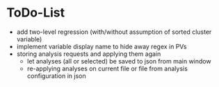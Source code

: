 ﻿# ToDo-List
* add two-level regression (with/without assumption of sorted cluster variable) 
* implement variable display name to hide away regex in PVs
* storing analysis requests and applying them again
	* let analyses (all or selected) be saved to json from main window
	* re-applying analyses on current file or file from analysis configuration in json